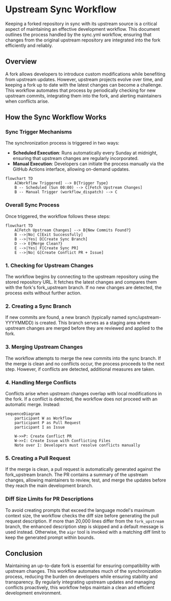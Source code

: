 # Upstream Sync Workflow

Keeping a forked repository in sync with its upstream source is a critical aspect of maintaining an effective development workflow. This document outlines the process handled by the sync.yml workflow, ensuring that changes from the original upstream repository are integrated into the fork efficiently and reliably.

## Overview

A fork allows developers to introduce custom modifications while benefiting from upstream updates. However, upstream projects evolve over time, and keeping a fork up to date with the latest changes can become a challenge. This workflow automates that process by periodically checking for new upstream commits, integrating them into the fork, and alerting maintainers when conflicts arise.

## How the Sync Workflow Works

### Sync Trigger Mechanisms

The synchronization process is triggered in two ways:
- **Scheduled Execution**: Runs automatically every Sunday at midnight, ensuring that upstream changes are regularly incorporated.
- **Manual Execution**: Developers can initiate the process manually via the GitHub Actions interface, allowing on-demand updates.

```mermaid
flowchart TD
    A[Workflow Triggered] --> B{Trigger Type}
    B -- Scheduled (Sun 00:00) --> C[Fetch Upstream Changes]
    B -- Manual Trigger (workflow_dispatch) --> C
```

### Overall Sync Process

Once triggered, the workflow follows these steps:

```mermaid
flowchart TD
    A[Fetch Upstream Changes] --> B{New Commits Found?}
    B -->|No| C[Exit Successfully]
    B -->|Yes| D[Create Sync Branch]
    D --> E{Merge Clean?}
    E -->|Yes| F[Create Sync PR]
    E -->|No| G[Create Conflict PR + Issue]
```

### 1. Checking for Upstream Changes

The workflow begins by connecting to the upstream repository using the stored repository URL. It fetches the latest changes and compares them with the fork's fork_upstream branch. If no new changes are detected, the process exits without further action.

### 2. Creating a Sync Branch

If new commits are found, a new branch (typically named sync/upstream-YYYYMMDD) is created. This branch serves as a staging area where upstream changes are merged before they are reviewed and applied to the fork.

### 3. Merging Upstream Changes

The workflow attempts to merge the new commits into the sync branch. If the merge is clean and no conflicts occur, the process proceeds to the next step. However, if conflicts are detected, additional measures are taken.

### 4. Handling Merge Conflicts

Conflicts arise when upstream changes overlap with local modifications in the fork. If a conflict is detected, the workflow does not proceed with an automatic merge. Instead:

```mermaid
sequenceDiagram
    participant W as Workflow
    participant P as Pull Request
    participant I as Issue

    W->>P: Create Conflict PR
    W->>I: Create Issue with Conflicting Files
    Note over I: Developers must resolve conflicts manually
```

### 5. Creating a Pull Request

If the merge is clean, a pull request is automatically generated against the fork_upstream branch. The PR contains a summary of the upstream changes, allowing maintainers to review, test, and merge the updates before they reach the main development branch.

### Diff Size Limits for PR Descriptions

To avoid creating prompts that exceed the language model's maximum context size, the workflow checks the diff size before generating the pull request description. If more than 20,000 lines differ from the `fork_upstream` branch, the enhanced description step is skipped and a default message is used instead. Otherwise, the `aipr` tool is invoked with a matching diff limit to keep the generated prompt within bounds.

## Conclusion

Maintaining an up-to-date fork is essential for ensuring compatibility with upstream changes. This workflow automates much of the synchronization process, reducing the burden on developers while ensuring stability and transparency. By regularly integrating upstream updates and managing conflicts proactively, this workflow helps maintain a clean and efficient development environment.
